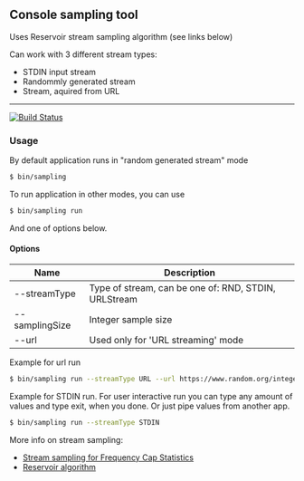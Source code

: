 ## Console sampling tool

Uses Reservoir stream sampling algorithm (see links below)

Can work with 3 different stream types:
* STDIN input stream
* Randommly generated stream
* Stream, aquired from URL

-----

[![Build Status](https://travis-ci.org/wildex/stream-sampling.svg?branch=master)](https://travis-ci.org/wildex/stream-sampling)

### Usage

By default application runs in "random generated stream" mode

```bash
$ bin/sampling
```

To run application in other modes, you can use

```bash
$ bin/sampling run
```

And one of options below.

#### Options

| Name | Description |
| ------------ | --------------------------- |
| --streamType | Type of stream, can be one of: RND, STDIN, URLStream |
| --samplingSize | Integer sample size |
| --url | Used only for 'URL streaming' mode |

Example for url run

```bash
$ bin/sampling run --streamType URL --url https://www.random.org/integers/?num=10&min=1&max=6&col=1&base=10&format=plain&rnd=new
```

Example for STDIN run. For user interactive run you can type any amount of values
and type exit, when you done. Or just pipe values from another app.

```bash
$ bin/sampling run --streamType STDIN
```

More info on stream sampling:
* [Stream sampling for Frequency Cap Statistics](http://arxiv.org/pdf/1502.05955v2.pdf)
* [Reservoir algorithm](https://en.wikipedia.org/wiki/Reservoir_sampling)

